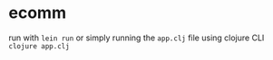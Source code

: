 # ecomm

run with `lein run` or simply running the `app.clj` file using clojure CLI `clojure app.clj`

